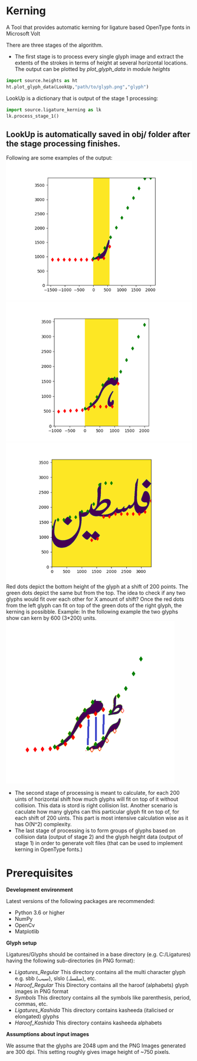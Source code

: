 # Kerning
A Tool that provides automatic kerning for ligature based OpenType fonts in Microsoft Volt

There are three stages of the algorithm. 
- The first stage is to process every single glyph image and extract the extents of the strokes in terms of height at several horizontal locations. The output can be plotted by *plot_glyph_data* in module *heights*
 ``` python
import source.heights as ht
ht.plot_glyph_data(LookUp,"path/to/glyph.png","glyph")
```
LookUp is a dictionary that is output of the stage 1 processing:
``` python
import source.ligature_kerning as lk
lk.process_stage_1()
```
LookUp is automatically saved in obj/ folder after the stage processing finishes. 
- 
  Following are some examples of the output:
  ![Reh glyph](data/reh.png)
  ![or glyph](data/or_heights.png)
  ![flsvin glyph](data\flsvin.PNG)
Red dots depict the bottom height of the glyph at a shift of 200 points. 
The green dots depict the same but from the top. 
The idea to check if any two glyphs would fit over each other for X amount of shift? Once the red dots from the left glyph can fit on top of the green dots of the right glyph, the kerning is possibble.
Example: In the following example the two glyphs show can kern by 600 (3*200) units. 
![](data/collidepng.png)
- The second stage of processing is meant to calculate, for each 200 uints of horizontal shift how much glyphs will fit on top of it without collision. This data is stord is right collision list. Another scenario is caculate how many glyphs can this particular glyph fit on top of, for each shift of 200 uints. 
This part is most intensive calculation wise as it has O(N^2) complexity. 
- The last stage of processing is to form groups of glyphs based on collision data (output of stage 2) and the glyph height data (output of stage 1) in order to generate volt files (that can be used to implement kerning in OpenType fonts.)
# Prerequisites
**Development environment**

Latest versions of the following packages are recommended:
 - Python 3.6 or higher
 - NumPy
 - OpenCv
 - Matplotlib
 
**Glyph setup**

Ligatures/Glyphs should be contained in a base directory (e.g. C:/Ligatures) having the following sub-directories (in PNG format):
- *Ligatures_Regular* This directory contains all the multi character glyph e.g. sbb (سبب), slslo (سلسلہ), etc.
- *Haroof_Regular* This Directory contains all the haroof (alphabets) glyph images in PNG format
- *Symbols* This directory contains all the symbols like parenthesis, period, commas, etc. 
- *Ligatures_Kashida* This directory contains kasheeda (italicised or elongated) glyphs
- *Haroof_Kashida* This directory contains kasheeda alphabets

**Assumptions about input images**

We assume that the glyphs are 2048 upm and the PNG Images generated are 300 dpi. This setting roughly gives image height of ~750 pixels. 